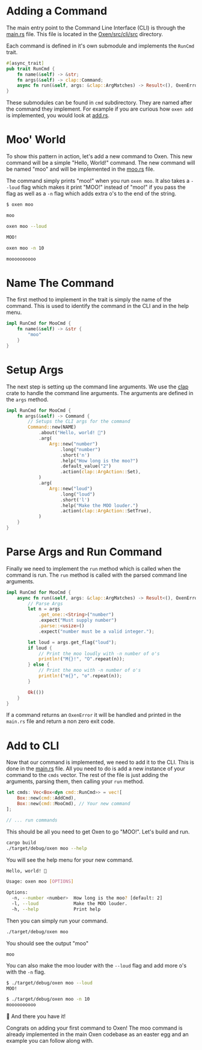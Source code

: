 # Adding a Command

The main entry point to the Command Line Interface (CLI) is through the [main.rs](https://github.com/Oxen-AI/Oxen/blob/main/src/cli/src/main.rs) file. This file is located in the [Oxen/src/cli/src](https://github.com/Oxen-AI/Oxen/tree/main/src/cli/src) directory.

Each command is defined in it's own submodule and implements the `RunCmd` trait.

```rust
#[async_trait]
pub trait RunCmd {
    fn name(&self) -> &str;
    fn args(&self) -> clap::Command;
    async fn run(&self, args: &clap::ArgMatches) -> Result<(), OxenError>;
}
```

These submodules can be found in `cmd` subdirectory. They are named after the command they implement. For example if you are curious how `oxen add` is implemented, you would look at [add.rs](https://github.com/Oxen-AI/Oxen/blob/main/src/cli/src/cmd/add.rs).

# Moo' World

To show this pattern in action, let's add a new command to Oxen. This new command will be a simple "Hello, World!" command. The new command will be named "moo" and will be implemented in the [moo.rs](https://github.com/Oxen-AI/Oxen/blob/main/src/cli/src/cmd/moo.rs) file.

The command simply prints "moo!" when you run `oxen moo`. It also takes a `--loud` flag which makes it print "MOO!" instead of "moo!" if you pass the flag as well as a `-n` flag which adds extra o's to the end of the string.

```bash
$ oxen moo

moo
```

```bash
oxen moo --loud

MOO!
```

```bash
oxen moo -n 10

moooooooooo
```

# Name The Command

The first method to implement in the trait is simply the name of the command. This is used to identify the command in the CLI and in the help menu.

```rust
impl RunCmd for MooCmd {
    fn name(&self) -> &str {
        "moo"
    }
}
```

# Setup Args

The next step is setting up the command line arguments. We use the [clap](https://docs.rs/clap/latest/clap/) crate to handle the command line arguments. The arguments are defined in the `args` method.

```rust
impl RunCmd for MooCmd {
    fn args(&self) -> Command {
        // Setups the CLI args for the command
        Command::new(NAME)
            .about("Hello, world! 🐂")
            .arg(
                Arg::new("number")
                    .long("number")
                    .short('n')
                    .help("How long is the moo?")
                    .default_value("2")
                    .action(clap::ArgAction::Set),
            )
            .arg(
                Arg::new("loud")
                    .long("loud")
                    .short('l')
                    .help("Make the MOO louder.")
                    .action(clap::ArgAction::SetTrue),
            )
    }
}
```

# Parse Args and Run Command

Finally we need to implement the `run` method which is called when the command is run. The `run` method is called with the parsed command line arguments.

```rust
impl RunCmd for MooCmd {
    async fn run(&self, args: &clap::ArgMatches) -> Result<(), OxenError> {
        // Parse Args
        let n = args
            .get_one::<String>("number")
            .expect("Must supply number")
            .parse::<usize>()
            .expect("number must be a valid integer.");

        let loud = args.get_flag("loud");
        if loud {
            // Print the moo loudly with -n number of o's
            println!("M{}!", "O".repeat(n));
        } else {
            // Print the moo with -n number of o's
            println!("m{}", "o".repeat(n));
        }

        Ok(())
    }
}
```

If a command returns an `OxenError` it will be handled and printed in the `main.rs` file and return a non zero exit code.

# Add to CLI

Now that our command is implemented, we need to add it to the CLI. This is done in the [main.rs](https://github.com/Oxen-AI/Oxen/blob/main/src/cli/src/main.rs) file. All you need to do is add a new instance of your command to the `cmds` vector. The rest of the file is just adding the arguments, parsing them, then calling your `run` method.

```rust
let cmds: Vec<Box<dyn cmd::RunCmd>> = vec![
    Box::new(cmd::AddCmd),
    Box::new(cmd::MooCmd), // Your new command
];

// ... run commands
```

This should be all you need to get Oxen to go "MOO!". Let's build and run.

```bash
cargo build
./target/debug/oxen moo --help
```

You will see the help menu for your new command.

```bash
Hello, world! 🐂

Usage: oxen moo [OPTIONS]

Options:
  -n, --number <number>  How long is the moo? [default: 2]
  -l, --loud             Make the MOO louder.
  -h, --help             Print help
```

Then you can simply run your command.

```bash
./target/debug/oxen moo
```

You should see the output "moo"

```
moo
```

You can also make the moo louder with the `--loud` flag and add more o's with the `-n` flag.

```bash
$ ./target/debug/oxen moo --loud
MOO!
```

```bash
$ ./target/debug/oxen moo -n 10
moooooooooo
```

🎉 And there you have it! 

Congrats on adding your first command to Oxen! The moo command is already implemented in the main Oxen codebase as an easter egg and an example you can follow along with.
